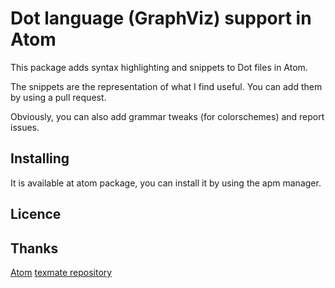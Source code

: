 # Dot language (GraphViz) support in Atom

This package adds syntax highlighting and snippets to Dot files in Atom.

The snippets are the representation of what I find useful.
You can add them by using a pull request.

Obviously, you can also add grammar tweaks (for colorschemes) and report issues.

## Installing

It is available at atom package, you can install it by using the apm manager.

## Licence

 [](http://adopi.mit-license.org/)

## Thanks

[Atom](https://github.com/atom/atom)
[texmate repository](https://github.com/textmate/graphviz.tmbundle)
